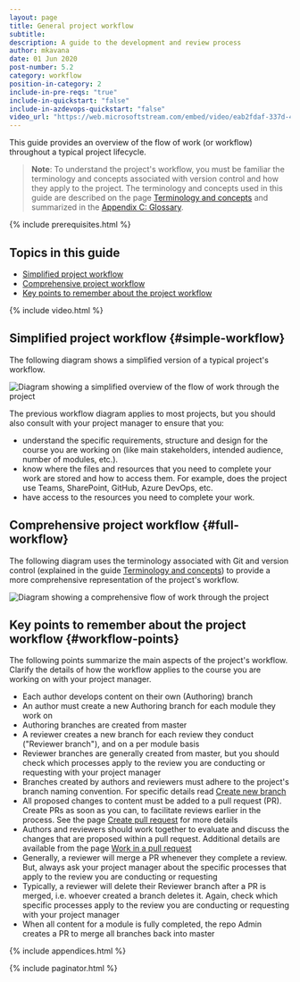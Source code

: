 ```yaml
---
layout: page
title: General project workflow
subtitle:
description: A guide to the development and review process
author: mkavana
date: 01 Jun 2020
post-number: 5.2
category: workflow
position-in-category: 2
include-in-pre-reqs: "true"
include-in-quickstart: "false"
include-in-azdevops-quickstart: "false"
video_url: "https://web.microsoftstream.com/embed/video/eab2fdaf-337d-4ea4-a30f-7301482a34fd?autoplay=false&amp;showinfo=true"
---
```


This guide provides an overview of the flow of work (or workflow) throughout a typical project lifecycle.

> **Note**: To understand the project's workflow, you must be familiar the terminology and concepts associated with version control and how they apply to the project. The terminology and concepts used in this guide are described on the page [Terminology and concepts]({{site.baseurl}}/workflow/terminology.html) and summarized in the [Appendix C: Glossary]({{site.baseurl}}/appendices/glossary.html).

{% include prerequisites.html %}

## Topics in this guide

- [Simplified project workflow](#simple-workflow)
- [Comprehensive project workflow](#full-workflow)
- [Key points to remember about the project workflow](#workflow-points)

{% include video.html %}

## Simplified project workflow {#simple-workflow}

The following diagram shows a simplified version of a typical project's workflow.

![Diagram showing a simplified overview of the flow of work through the project](../assets/images/05-workflow/general/01-simple-flow.png)

The previous workflow diagram applies to most projects, but you should also consult with your project manager to ensure that you:

- understand the specific requirements, structure and design for the course you are working on (like main stakeholders, intended audience, number of modules, etc.).
- know where the files and resources that you need to complete your work are stored and how to access them. For example, does the project use Teams, SharePoint, GitHub, Azure DevOps, etc.
- have access to the resources you need to complete your work.

## Comprehensive project workflow {#full-workflow}

The following diagram uses the terminology associated with Git and version control (explained in the guide [Terminology and concepts]({{site.baseurl}}/workflow/terminology.html)) to provide a more comprehensive representation of the project's workflow.

![Diagram showing a comprehensive flow of work through the project](../assets/images/05-workflow/general/02-comprehensive-flow.png)

## Key points to remember about the project workflow {#workflow-points}

The following points summarize the main aspects of the project's workflow. Clarify the details of how the workflow applies to the course you are working on with your project manager.

- Each author develops content on their own (Authoring) branch
- An author must create a new Authoring branch for each module they work on
- Authoring branches are created from master
- A reviewer creates a new branch for each review they conduct ("Reviewer branch"), and on a per module basis
- Reviewer branches are generally created from master, but you should check which processes apply to the review you are conducting or requesting with your project manager
- Branches created by authors and reviewers must adhere to the project's branch naming convention. For specific details read [Create new branch]({{site.baseurl}}/branches/new-branch.html)
- All proposed changes to content must be added to a pull request (PR). Create PRs as soon as you can, to facilitate reviews earlier in the process. See the page [Create pull request]({{site.baseurl}}/pull-requests/create-pr.html) for more details
- Authors and reviewers should work together to evaluate and discuss the changes that are proposed within a pull request. Additional details are available from the page [Work in a pull request]({{site.baseurl}}/pull-requests/work-in-pr.html)
- Generally, a reviewer will merge a PR whenever they complete a review. But, always ask your project manager about the specific processes that apply to the review you are conducting or requesting
- Typically, a reviewer will delete their Reviewer branch after a PR is merged, i.e. whoever created a branch deletes it. Again, check which specific processes apply to the review you are conducting or requesting with your project manager
- When all content for a module is fully completed, the repo Admin creates a PR to merge all branches back into master

{% include appendices.html %}

{% include paginator.html %}
